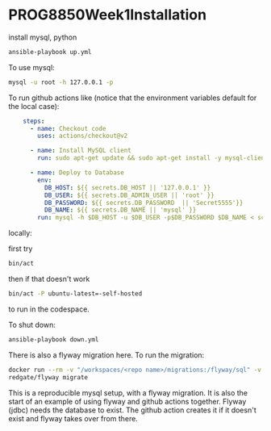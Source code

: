 # PROG8850Week1Installation
install mysql, python

```bash
ansible-playbook up.yml
```

To use mysql:

```bash
mysql -u root -h 127.0.0.1 -p
```

To run github actions like (notice that the environment variables default for the local case):

```yaml
    steps:
      - name: Checkout code
        uses: actions/checkout@v2

      - name: Install MySQL client
        run: sudo apt-get update && sudo apt-get install -y mysql-client

      - name: Deploy to Database
        env:
          DB_HOST: ${{ secrets.DB_HOST || '127.0.0.1' }} 
          DB_USER: ${{ secrets.DB_ADMIN_USER || 'root' }}
          DB_PASSWORD: ${{ secrets.DB_PASSWORD  || 'Secret5555'}}
          DB_NAME: ${{ secrets.DB_NAME || 'mysql' }}
        run: mysql -h $DB_HOST -u $DB_USER -p$DB_PASSWORD $DB_NAME < schema_changes.sql
```

locally:

first try

```bash
bin/act
```

then if that doesn't work 

```bash
bin/act -P ubuntu-latest=-self-hosted
```

to run in the codespace.

To shut down:

```bash
ansible-playbook down.yml
```

There is also a flyway migration here. To run the migration:

```bash
docker run --rm -v "/workspaces/<repo name>/migrations:/flyway/sql" -v "/workspaces/<repo name>:/flyway/conf" 
redgate/flyway migrate
```

This is a reproducible mysql setup, with a flyway migration. It is also the start of an example of using flyway and github actions together. Flyway (jdbc) needs the database to exist. The github action creates it if it doesn't exist and flyway takes over from there.
